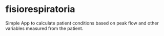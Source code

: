# fisiorespiratoria
Simple App to calculate patient conditions based on peak flow and other variables measured from the patient.
